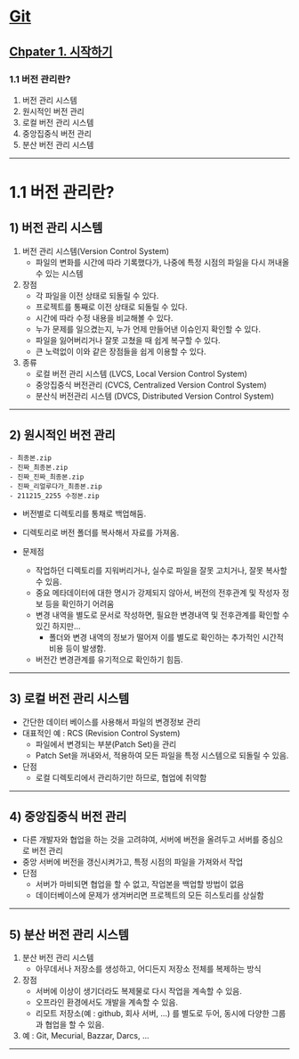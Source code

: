 # <a href = "../../README.md" target="_blank">Git</a>
## <a href = "README.md" target="_blank">Chpater 1. 시작하기</a>
### 1.1 버전 관리란?
1) 버전 관리 시스템
2) 원시적인 버전 관리
3) 로컬 버전 관리 시스템
4) 중앙집중식 버전 관리
5) 분산 버전 관리 시스템

---

# 1.1 버전 관리란?

## 1) 버전 관리 시스템
1. 버전 관리 시스템(Version Control System)
   - 파일의 변화를 시간에 따라 기록했다가, 나중에 특정 시점의 파일을 다시 꺼내올 수 있는 시스템
2. 장점
   - 각 파일을 이전 상태로 되돌릴 수 있다.
   - 프로젝트를 통째로 이전 상태로 되돌릴 수 있다.
   - 시간에 따라 수정 내용을 비교해볼 수 있다.
   - 누가 문제를 일으켰는지, 누가 언제 만들어낸 이슈인지 확인할 수 있다.
   - 파일을 잃어버리거나 잘못 고쳤을 때 쉽게 복구할 수 있다.
   - 큰 노력없이 이와 같은 장점들을 쉽게 이용할 수 있다.
3. 종류
   - 로컬 버전 관리 시스템 (LVCS, Local Version Control System)
   - 중앙집중식 버전관리 (CVCS, Centralized Version Control System)
   - 분산식 버전관리 시스템 (DVCS, Distributed Version Control System)
---

## 2) 원시적인 버전 관리
```
- 최종본.zip
- 진짜_최종본.zip
- 진짜_진짜_최종본.zip
- 진짜_리얼루다가_최종본.zip
- 211215_2255 수정본.zip
```
- 버전별로 디렉토리를 통채로 백업해둠.
- 디렉토리로 버전 폴더를 복사해서 자료를 가져옴.

- 문제점
  - 작업하던 디렉토리를 지워버리거나, 실수로 파일을 잘못 고치거나, 잘못 복사할 수 있음.
  - 중요 메타데이터에 대한 명시가 강제되지 않아서, 버전의 전후관계 및 작성자 정보 등을 확인하기 어려움
  - 변경 내역을 별도로 문서로 작성하면, 필요한 변경내역 및 전후관계를 확인할 수 있긴 하지만...
    - 폴더와 변경 내역의 정보가 떨어져 이를 별도로 확인하는 추가적인 시간적 비용 등이 발생함.
  - 버전간 변경관계를 유기적으로 확인하기 힘듬.

---

## 3) 로컬 버전 관리 시스템

- 간단한 데이터 베이스를 사용해서 파일의 변경정보 관리
- 대표적인 예 : RCS (Revision Control System)
  - 파일에서 변경되는 부분(Patch Set)을 관리
  - Patch Set을 꺼내와서, 적용하여 모든 파일을 특정 시스템으로 되돌릴 수 있음.
- 단점
  - 로컬 디렉토리에서 관리하기만 하므로, 협업에 취약함

---

## 4) 중앙집중식 버전 관리

- 다른 개발자와 협업을 하는 것을 고려햐여, 서버에 버전을 올려두고 서버를 중심으로 버전 관리
- 중앙 서버에 버전을 갱신시켜가고, 특정 시점의 파일을 가져와서 작업
- 단점
  - 서버가 마비되면 협업을 할 수 없고, 작업본을 백업할 방법이 없음
  - 데이터베이스에 문제가 생겨버리면 프로젝트의 모든 히스토리를 상실함

---

## 5) 분산 버전 관리 시스템
1. 분산 버전 관리 시스템
   - 아무데서나 저장소를 생성하고, 어디든지 저장소 전체를 복제하는 방식
2. 장점
   - 서버에 이상이 생기더라도 복제물로 다시 작업을 계속할 수 있음.
   - 오프라인 환경에서도 개발을 계속할 수 있음.
   - 리모트 저장소(예 : github, 회사 서버, ...) 를 별도로 두어, 동시에 다양한 그룹과 협업을 할 수 있음.
3. 예 : Git, Mecurial, Bazzar, Darcs, ...
   
---

